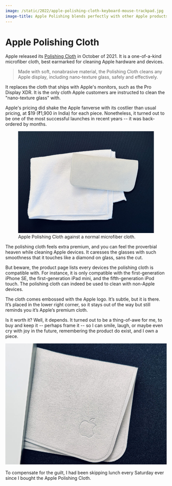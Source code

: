 ```yaml
---
image: /static/2022/apple-polishing-cloth-keyboard-mouse-trackpad.jpg
image-title: Apple Polishing blends perfectly with other Apple products
---
```


# Apple Polishing Cloth

Apple released its [Polishing Cloth](https://www.apple.com/shop/product/MM6F3AM/A/polishing-cloth) in October of 2021. It is a one-of-a-kind microfiber cloth, best earmarked for cleaning Apple hardware and devices.

> Made with soft, nonabrasive material, the Polishing Cloth cleans any Apple display, including nano-texture glass, safely and effectively.

It replaces the cloth that ships with Apple's monitors, such as the Pro Display XDR. It is the only cloth Apple customers are instructed to clean the "nano-texture glass" with.

Apple's pricing did shake the Apple fanverse with its costlier than usual pricing, at $19 (₹1,900 in India) for each piece. Nonetheless, it turned out to be one of the most successful launches in recent years -- it was back-ordered by months.

<figure class="large">
  <img src="/static/2022/apple-polishing-cloth-amazon.jpg" alt="Apple Polishing Cloth against a normal microfiber cloth." loading="lazy">
  <figcaption>
    Apple Polishing Cloth against a normal microfiber cloth.
  </figcaption>
</figure>

The polishing cloth feels extra premium, and you can feel the proverbial heaven while cleaning Apple devices. It caresses the glasses with such smoothness that it touches like a diamond on glass, sans the cut.

But beware, the product page lists every devices the polishing cloth is compatible with. For instance, it is only compatible with the first-generation iPhone SE, the first-generation iPad mini, and the fifth-generation iPod touch. The polishing cloth can indeed be used to clean with non-Apple devices.

The cloth comes embossed with the Apple logo. It’s subtle, but it is there. It’s placed in the lower right corner, so it stays out of the way but still reminds you it’s Apple’s premium cloth.

Is it worth it? Well, it depends. It turned out to be a thing-of-awe for me, to buy and keep it -- perhaps frame it -- so I can smile, laugh, or maybe even cry with joy in the future, remembering the product do exist, and I own a piece.

![Apple Polishing Cloth](/static/2022/apple-polishing-cloth.jpg "Apple Polishing Cloth")

To compensate for the guilt, I had been skipping lunch every Saturday ever since I bought the Apple Polishing Cloth.